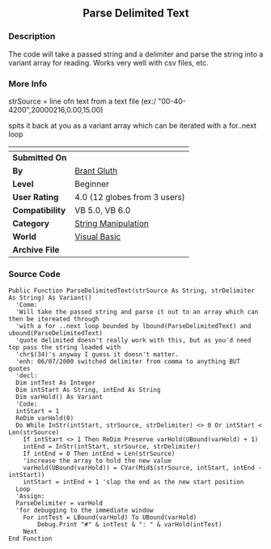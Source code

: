 ﻿<div align="center">

## Parse Delimited Text


</div>

### Description

The code will take a passed string and a delimiter and parse the string into a variant array for reading. Works very well with csv files, etc.
 
### More Info
 
strSource = line ofn text from a text file (ex:/ "00-40-4200",20000216,0.00,15.00)

spits it back at you as a variant array which can be iterated with a for..next loop


<span>             |<span>
---                |---
**Submitted On**   |
**By**             |[Brant Gluth](https://github.com/Planet-Source-Code/PSCIndex/blob/master/ByAuthor/brant-gluth.md)
**Level**          |Beginner
**User Rating**    |4.0 (12 globes from 3 users)
**Compatibility**  |VB 5\.0, VB 6\.0
**Category**       |[String Manipulation](https://github.com/Planet-Source-Code/PSCIndex/blob/master/ByCategory/string-manipulation__1-5.md)
**World**          |[Visual Basic](https://github.com/Planet-Source-Code/PSCIndex/blob/master/ByWorld/visual-basic.md)
**Archive File**   |[](https://github.com/Planet-Source-Code/brant-gluth-parse-delimited-text__1-8722/archive/master.zip)





### Source Code

```
Public Function ParseDelimitedText(strSource As String, strDelimiter As String) As Variant()
  'Comm:
  'Will take the passed string and parse it out to an array which can then be itereated through
  'with a for ..next loop bounded by lbound(ParseDelimitedText) and ubound(ParseDelimitedText)
  'quote delimited doesn't really work with this, but as you'd need top pass the string loaded with
  'chr$(34)'s anyway I guess it doesn't matter.
  'enh: 06/07/2000 switched delimiter from comma to anything BUT quotes
  'decl:
  Dim intTest As Integer
  Dim intStart As String, intEnd As String
  Dim varHold() As Variant
  'Code:
  intStart = 1
  ReDim varHold(0)
  Do While InStr(intStart, strSource, strDelimiter) <> 0 Or intStart < Len(strSource)
    If intStart <> 1 Then ReDim Preserve varHold(UBound(varHold) + 1)
    intEnd = InStr(intStart, strSource, strDelimiter)
    If intEnd = 0 Then intEnd = Len(strSource)
    'increase the array to hold the new value
    varHold(UBound(varHold)) = CVar(Mid$(strSource, intStart, intEnd - intStart))
    intStart = intEnd + 1 'slap the end as the new start position
  Loop
  'Assign:
  ParseDelimiter = varHold
  'for debugging to the immediate window
    For intTest = LBound(varHold) To UBound(varHold)
        Debug.Print "#" & intTest & ": " & varHold(intTest)
    Next
End Function
```

